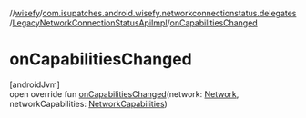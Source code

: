 //[wisefy](../../../index.md)/[com.isupatches.android.wisefy.networkconnectionstatus.delegates](../index.md)/[LegacyNetworkConnectionStatusApiImpl](index.md)/[onCapabilitiesChanged](on-capabilities-changed.md)

# onCapabilitiesChanged

[androidJvm]\
open override fun [onCapabilitiesChanged](on-capabilities-changed.md)(network: [Network](https://developer.android.com/reference/kotlin/android/net/Network.html), networkCapabilities: [NetworkCapabilities](https://developer.android.com/reference/kotlin/android/net/NetworkCapabilities.html))
